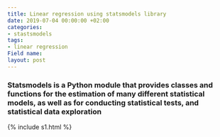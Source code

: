 ```yaml
---
title: Linear regression using statsmodels library
date: 2019-07-04 00:00:00 +02:00
categories:
- stastsmodels
tags:
- linear regression
Field name: 
layout: post
---
```


### Statsmodels is a Python module that provides classes and functions for the estimation of many different statistical models, as well as for conducting statistical tests, and statistical data exploration


[//]: # 

{% include s1.html %}

[//]: #


